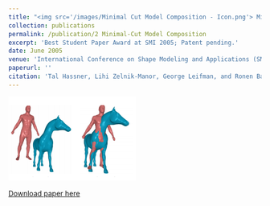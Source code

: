 ```yaml
---
title: "<img src='/images/Minimal Cut Model Composition - Icon.png'> Minimal-Cut Model Composition"
collection: publications
permalink: /publication/2 Minimal-Cut Model Composition
excerpt: 'Best Student Paper Award at SMI 2005; Patent pending.'
date: June 2005
venue: 'International Conference on Shape Modeling and Applications (SMI), Boston'
paperurl: ''
citation: 'Tal Hassner, Lihi Zelnik-Manor, George Leifman, and Ronen Basri. (2005). &quot;Minimal-Cut Model Composition.&quot; <i>International Conference on Shape Modeling and Applications (SMI), Boston</i>.'
---
```


<img src='/images/Minimal Cut Model Composition - Icon.png'>

[Download paper here](http://www.wisdom.weizmann.ac.il/~vision/MCMC/SMI05_MinCutModelComposition.pdf)

